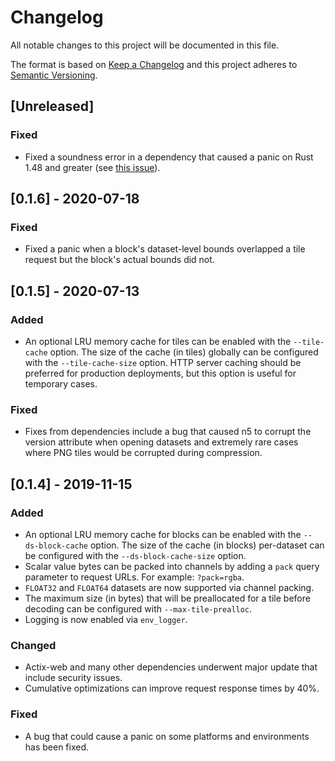 # Changelog
All notable changes to this project will be documented in this file.

The format is based on [Keep a Changelog](http://keepachangelog.com/en/1.0.0/)
and this project adheres to [Semantic Versioning](http://semver.org/spec/v2.0.0.html).


## [Unreleased]
### Fixed
- Fixed a soundness error in a dependency that caused a panic on Rust 1.48 and
  greater (see
  [this issue](https://github.com/contain-rs/linked-hash-map/pull/100)).

## [0.1.6] - 2020-07-18
### Fixed
- Fixed a panic when a block's dataset-level bounds overlapped a tile request
  but the block's actual bounds did not.

## [0.1.5] - 2020-07-13
### Added
- An optional LRU memory cache for tiles can be enabled with the `--tile-cache`
  option. The size of the cache (in tiles) globally can be configured with the
  `--tile-cache-size` option. HTTP server caching should be preferred for
  production deployments, but this option is useful for temporary cases.

### Fixed
- Fixes from dependencies include a bug that caused n5 to corrupt the version
  attribute when opening datasets and extremely rare cases where PNG tiles
  would be corrupted during compression.

## [0.1.4] - 2019-11-15
### Added
- An optional LRU memory cache for blocks can be enabled with the
  `--ds-block-cache` option. The size of the cache (in blocks) per-dataset can
  be configured with the `--ds-block-cache-size` option.
- Scalar value bytes can be packed into channels by adding a `pack` query
  parameter to request URLs. For example: `?pack=rgba`.
- `FLOAT32` and `FLOAT64` datasets are now supported via channel packing.
- The maximum size (in bytes) that will be preallocated for a tile before
  decoding can be configured with `--max-tile-prealloc`.
- Logging is now enabled via `env_logger`.

### Changed
- Actix-web and many other dependencies underwent major update that include
  security issues.
- Cumulative optimizations can improve request response times by 40%.

### Fixed
- A bug that could cause a panic on some platforms and environments has been
  fixed.

